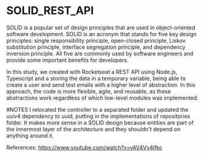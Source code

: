 # SOLID_REST_API
SOLID is a popular set of design principles that are used in object-oriented software development. SOLID is an acronym that stands for five key design principles: single responsibility principle, open-closed principle, Liskov substitution principle, interface segregation principle, and dependency inversion principle. All five are commonly used by software engineers and provide some important benefits for developers.

In this study, we created with Rocketseat a REST API using Node.js, Typescript and a storing the data in a temporary variable, being able to create a user and send test emails with a higher level of abstraction. In this approach, the code is more flexible, agile, and reusable, as these abstractions work regardless of which low-level modules was implemented.

#NOTES
I relocated the controller to a separated folder and updated the uuiv4 dependency to uuid, putting in the implementations of repositories folder. It makes more sense in a SOLID design because entities are part of the innermost layer of the architecture and they shouldn't depend on anything around it.

References: https://www.youtube.com/watch?v=vAV4Vy4jfkc
